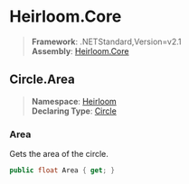 # Heirloom.Core

> **Framework**: .NETStandard,Version=v2.1  
> **Assembly**: [Heirloom.Core][0]  

## Circle.Area

> **Namespace**: [Heirloom][0]  
> **Declaring Type**: [Circle][1]  

### Area

Gets the area of the circle.

```cs
public float Area { get; }
```

[0]: ../../../Heirloom.Core.md
[1]: ../Circle.md
